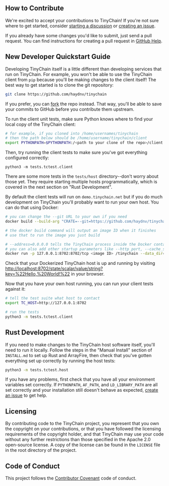 ## How to Contribute

We're excited to accept your contributions to TinyChain! If you're not sure where to get started,
consider [starting a discussion](https://github.com/haydnv/tinychain/discussions)
or [creating an issue](https://github.com/haydnv/tinychain/issues).

If you already have some changes you'd like to submit, just send a pull request.
You can find instructions for creating a pull request in
[GitHub Help](https://docs.github.com/en/pull-requests/collaborating-with-pull-requests/proposing-changes-to-your-work-with-pull-requests/about-pull-requests).

## New Developer Quickstart Guide

Developing TinyChain itself is a little different than developing services that run on TinyChain.
For example, you won't be able to use the TinyChain client from `pip` because you'll be making changes to the client itself!
The best way to get started is to clone the git repository:

```bash
git clone https://github.com/haydnv/tinychain
```

If you prefer, you can [fork](https://docs.github.com/en/pull-requests/collaborating-with-pull-requests/working-with-forks/about-forks) the repo instead. That way, you'll be able to save your commits to GitHub before you contribute them upstream.

To run the client unit tests, make sure Python knows where to find your local copy of the TinyChain client:

```bash
# for example, if you cloned into /home/usernames/tinychain
# then the path below should be /home/username/tinychain/client
export PYTHONPATH=$PYTHONPATH:/<path to your clone of the repo>/client
```

Then, try running the client tests to make sure you've got everything configured correctly:

```
python3 -m tests.tctest.client
```

There are some more tests in the `tests/host` directory--don't worry about those yet. They require starting multiple hosts programmatically, which is covered in the next section on "Rust Development".

By default the client tests will run on `demo.tinychain.net` but if you do much development on TinyChain you'll probably want to run your own host. You can do that using Docker:

```bash
# you can change the --git URL to your own if you need
docker build --build-arg "CRATE=--git=https://github.com/haydnv/tinychain.git" .

# the docker build command will output an image ID when it finishes
# use that to run the image you just build

# --address=0.0.0.0 tells the TinyChain process inside the Docker container to listen on any address
# you can also add other startup parameters like --http_port, --cache_size, --help, etc
docker run -p 127.0.0.1:8702:8702/tcp <image ID> /tinychain --data_dir=/tmp/data
```

Check that your Dockerized TinyChain host is up and running by visiting [http://localhost:8702/state/scalar/value/string?key=%22Hello,%20World!%22](http://localhost:8702/state/scalar/value/string?key=%22Hello,%20World!%22) in your browser.

Now that you have your own host running, you can run your client tests against it:

```bash
# tell the test suite what host to contact
export TC_HOST=http://127.0.0.1:8702

# run the tests
python3 -m tests.tctest.client
```

## Rust Development

If you need to make changes to the TinyChain host software itself, you'll need to run it locally. Follow the steps in the "Manual Install" section of `INSTALL.md` to set up Rust and ArrayFire, then check that you've gotten everything set up correctly by running the host tests:

```bash
python3 -m tests.tctest.host
```

If you have any problems, first check that you have all your environment variables set correctly. If `PYTHONPATH`, `AF_PATH`, and `LD_LIBRARY_PATH` are all set correctly and your installation still doesn't behave as expected, [create an issue](https://github.com/haydnv/tinychain/issues) to get help.

## Licensing

By contributing code to the TinyChain project, you represent that you own the copyright on your contributions, or that you have followed the licensing requirements of the copyright holder, and that TinyChain may use your code without any further restrictions than those specified in the Apache 2.0 open-source license. A copy of the license can be found in the `LICENSE` file in the root directory of the project.

## Code of Conduct

This project follows the [Contributor Covenant](https://www.contributor-covenant.org/) code of conduct.
